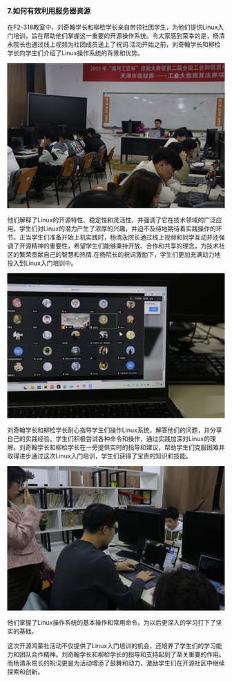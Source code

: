 ### 7.如何有效利用服务器资源
在F2-318教室中，刘奇翰学长和柳检学长亲自带领社团学生，为他们提供Linux入门培训，旨在帮助他们掌握这一重要的开源操作系统。令大家感到荣幸的是，杨清永院长也通过线上视频为社团成员送上了祝词.活动开始之前，刘奇翰学长和柳检学长向学生们介绍了Linux操作系统的背景和优势。

![刘奇翰讲课](./img/img7.1.JPG)

他们解释了Linux的开源特性、稳定性和灵活性，并强调了它在技术领域的广泛应用。学生们对Linux的潜力产生了浓厚的兴趣，并迫不及待地期待着实践操作的环节。正当学生们准备开始上机实践时，杨清永院长通过线上视频和同学互动并还强调了开源精神的重要性，希望学生们能够秉持开放、合作和共享的理念，为技术社区的繁荣贡献自己的智慧和热情.在杨院长的祝词激励下，学生们更加充满动力地投入到Linux入门培训中。

![杨院长祝词](./img/img7.2.JPG)

刘奇翰学长和柳检学长耐心指导学生们操作Linux系统，解答他们的问题，并分享自己的实践经验。学生们积极尝试各种命令和操作，通过实践加深对Linux的理解。刘奇翰学长和柳检学长在一旁提供实时的指导和建议，帮助学生们克服困难并取得进步通过这次Linux入门培训，学生们获得了宝贵的知识和技能。 

![刘奇翰指导成员](./img/img7.3.JPG) 

他们掌握了Linux操作系统的基本操作和常用命令，为以后更深入的学习打下了坚实的基础。

这次开源鸿蒙社活动不仅提供了Linux入门培训的机会，还培养了学生们的学习能力和团队合作精神。刘奇翰学长和柳检学长的指导和支持起到了至关重要的作用。而杨清永院长的祝词更是为活动增添了鼓舞和动力，激励学生们在开源社区中继续探索和创新。